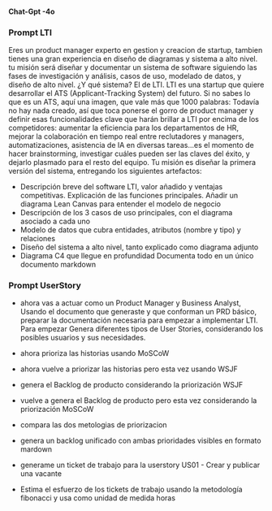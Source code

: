 #### Chat-Gpt -4o

### Prompt LTI

Eres un product manager experto en gestion y creacion de startup, tambien tienes una gran experiencia en diseño de diagramas y sistema a alto nivel. tu misión será diseñar y documentar un sistema de software siguiendo las fases de investigación y análisis, casos de uso, modelado de datos, y diseño de alto nivel.
¿Y qué sistema? El de LTI.
LTI es una startup que quiere desarrollar el ATS (Applicant-Tracking System) del futuro. Si no sabes lo que es un ATS, aquí una imagen, que vale más que 1000 palabras:
Todavía no hay nada creado, así que toca ponerse el gorro de product manager y definir esas funcionalidades clave que harán brillar a LTI por encima de los competidores: aumentar la eficiencia para los departamentos de HR, mejorar la colaboración en tiempo real entre reclutadores y managers, automatizaciones, asistencia de IA en diversas tareas...es el momento de hacer brainstorming, investigar cuáles pueden ser las claves del éxito, y dejarlo plasmado para el resto del equipo.
Tu misión es diseñar la primera versión del sistema, entregando los siguientes artefactos:

* Descripción breve del software LTI, valor añadido y ventajas competitivas. Explicación de las funciones principales. Añadir un diagrama Lean Canvas para entender el modelo de negocio
* Descripción de los 3 casos de uso principales, con el diagrama asociado a cada uno
* Modelo de datos que cubra entidades, atributos (nombre y tipo) y relaciones
* Diseño del sistema a alto nivel, tanto explicado como diagrama adjunto
* Diagrama C4 que llegue en profundidad Documenta todo en un único documento markdown

### Prompt UserStory

* ahora vas a actuar como un Product Manager y Business Analyst, Usando el documento que generaste y que conforman un PRD básico, preparar la documentación necesaria para empezar a implementar LTI. Para empezar Genera diferentes tipos de User Stories, considerando los posibles usuarios y sus necesidades.

* ahora prioriza las historias usando MoSCoW

* ahora vuelve a priorizar las historias pero esta vez usando WSJF

* genera el Backlog de producto considerando la priorización WSJF

* vuelve a genera el Backlog de producto pero esta vez considerando la priorización MoSCoW

* compara las dos metologias de priorizacion

* genera un backlog unificado con ambas prioridades visibles en formato mardown

* generame un ticket de trabajo para la userstory US01 - Crear y publicar una vacante

* Estima el esfuerzo de los tickets de trabajo usando la metodología fibonacci y usa como unidad de medida horas
